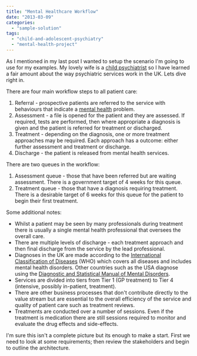 ```yaml
---
title: "Mental Healthcare Workflow"
date: "2013-03-09"
categories: 
  - "sample-solution"
tags: 
  - "child-and-adolescent-psychiatry"
  - "mental-health-project"
---
```


As I mentioned in my last post I wanted to setup the scenario I'm going to use for my examples. My lovely wife is a [child psychiatrist](http://en.wikipedia.org/wiki/Child_and_adolescent_psychiatry "Child and adolescent psychiatry") so I have learned a fair amount about the way psychiatric services work in the UK. Lets dive right in.

There are four main workflow steps to all patient care:

1. Referral - prospective patients are referred to the service with behaviours that indicate a [mental health](http://en.wikipedia.org/wiki/Mental_health "Mental health") problem.
2. Assessment - a file is opened for the patient and they are assessed. If required, tests are performed, then where appropriate a diagnosis is given and the patient is referred for treatment or discharged.
3. Treatment - depending on the diagnosis, one or more treatment approaches may be required. Each approach has a outcome: either further assessment and treatment or discharge.
4. Discharge - the patient is released from mental health services.

There are two queues in the workflow:

1. Assessment queue - those that have been referred but are waiting assessment. There is a government target of 4 weeks for this queue.
2. Treatment queue - those that have a diagnosis requiring treatment. There is a desirable target of 6 weeks for this queue for the patient to begin their first treatment.

Some additional notes:

- Whilst a patient may be seen by many professionals during treatment there is usually a single mental health professional that oversees the overall care.
- There are multiple levels of discharge - each treatment approach and then final discharge from the service by the lead professional.
- Diagnoses in the UK are made according to the [International Classification of Diseases](http://www.who.int/classifications/icd/en/ "International Classification of Diseases (ICD)") (WHO) which covers all diseases and includes mental health disorders. Other countries such as the USA diagnose using the [Diagnostic and Statistical Manual of Mental Disorders](http://www.psychiatry.org/practice/dsm "Diagnostic and Statistical Manual of Mental Disorders (DSM)").
- Services are divided into tiers from Tier 1 (GP treatment) to Tier 4 (intensive, possibly in-patient, treatment).
- There are other business processes that don't contribute directly to the value stream but are essential to the overall efficiency of the service and quality of patient care such as treatment reviews.
- Treatments are conducted over a number of sessions. Even if the treatment is medication there are still sessions required to monitor and evaluate the drug effects and side-effects.

I'm sure this isn't a complete picture but its enough to make a start. First we need to look at some requirements; then review the stakeholders and begin to outline the architecture.
